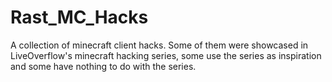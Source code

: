 # Rast_MC_Hacks
A collection of minecraft client hacks. 
Some of them were showcased in LiveOverflow's minecraft hacking series, some use the series as inspiration and some have nothing to do with the series.
